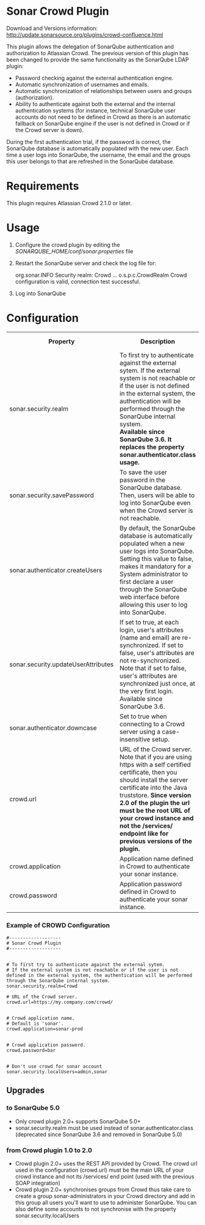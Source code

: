 # Sonar Crowd Plugin

Download and Versions information: http://update.sonarsource.org/plugins/crowd-confluence.html

This plugin allows the delegation of SonarQube authentication and authorization to Atlassian Crowd. 
The previous version of this plugin has been changed to provide the same functionality as the SonarQube LDAP plugin:

* Password checking against the external authentication engine.
* Automatic synchronization of usernames and emails.
* Automatic synchronization of relationships between users and groups (authorization).
* Ability to authenticate against both the external and the internal authentication systems 
(for instance, technical SonarQube user accounts do not need to be defined in Crowd as there is an automatic 
fallback on SonarQube engine if the user is not defined in Crowd or if the Crowd server is down).

During the first authentication trial, if the password is correct, the SonarQube database is automatically 
populated with the new user. Each time a user logs into SonarQube, the username, the email and the 
groups this user belongs to that are refreshed in the SonarQube database.

# Requirements

This plugin requires Atlassian Crowd 2.1.0 or later.

# Usage

1. Configure the crowd plugin by editing the _SONARQUBE_HOME/conf/sonar.properties_ file
1. Restart the SonarQube server and check the log file for:

    org.sonar.INFO  Security realm: Crowd
    ...
    o.s.p.c.CrowdRealm  Crowd configuration is valid, connection test successful.
    
1. Log into SonarQube

# Configuration

<table>
<tr><th>Property</th><th>Description</th><th>Default value</th><th>Mandatory</th><th>Example</th></tr>
</tr>
<tr><td>sonar.security.realm</td>
<td>To first try to authenticate against the external sytem. If the external system is not reachable or if the user is not defined in the external system, the authentication will be performed through the SonarQube internal system.<br/>
<b>Available since SonarQube 3.6. It replaces the property sonar.authenticator.class usage.</b></td>
<td>None	</td>
<td>Yes</td>
<td>Crowd (only possible value)</td>
</tr>
<tr>
<td>sonar.security.savePassword</td>
<td>To save the user password in the SonarQube database. Then, users will be able to log into SonarQube even when the Crowd server is not reachable.	</td>
<td>false</td>
<td>No</td>
</tr><tr>
<td>sonar.authenticator.createUsers</td>
<td>By default, the SonarQube database is automatically populated when a new user logs into SonarQube. Setting this value to false, makes it mandatory for a System administrator to first declare a user through the SonarQube web interface before allowing this user to log into SonarQube.</td>
<td>true</td>
<td>No	 </td>
</tr><tr>
<td>sonar.security.updateUserAttributes</td>
<td>If set to true, at each login, user's attributes (name and email) are re-synchronized. If set to false, user's attributes are not re-synchronized.<br/>
Note that if set to false, user's attributes are synchronized just once, at the very first login.<br/>
Available since SonarQube 3.6.</td>
<td>true</td>
<td>No	 </td>
</tr><tr>
<td>sonar.authenticator.downcase</td>
<td>Set to true when connecting to a Crowd server using a case-insensitive setup.</td>
<td>false</td>
<td>No	 </td>
</tr><tr>
<td>crowd.url</td>
<td>URL of the Crowd server. Note that if you are using https with a self certified certificate, then you should install the server certificate into the Java truststore. <b>Since version 2.0 of the plugin the url must be the root URL of your crowd instance and not the /services/ endpoint like for previous versions of the plugin.</b></td>
<td>None</td>
<td>Yes</td>
<td>https://my.company.com/crowd/</td>
</tr><tr>
<td>crowd.application</td>
<td>Application name defined in Crowd to authenticate your sonar instance.</td>
<td>None</td>
<td>No</td>
<td>sonar</td>
</tr><tr>
<td>crowd.password</td>
<td>Application password defined in Crowd to authenticate your sonar instance.</td>
<td>None</td>
<td>No</td>
</tr>
</table>

### Example of CROWD Configuration
```
#-------------------
# Sonar Crowd Plugin
#-------------------


# To first try to authenticate against the external sytem.
# If the external system is not reachable or if the user is not defined in the external system, the authentication will be performed through the SonarQube internal system.
sonar.security.realm=Crowd
 
# URL of the Crowd server.
crowd.url=https://my.company.com/crowd/


# Crowd application name.
# Default is 'sonar'.
crowd.application=sonar-prod


# Crowd application password.
crowd.password=bar


# Don't use crowd for sonar account
sonar.security.localUsers=admin,sonar
```

## Upgrades
### to SonarQube 5.0
* Only crowd plugin 2.0+ supports SonarQube 5.0+
* sonar.security.realm must be used instead of sonar.authenticator.class (deprecated since SonarQube 3.6 and removed in SonarQube 5.0)


### from Crowd plugin 1.0 to 2.0
* Crowd plugin 2.0+ uses the REST API provided by Crowd. The crowd url used in the configuration (crowd.url) must be the main URL of your crowd instance and not its /services/ end point (used with the previous SOAP integration)
* Crowd plugin 2.0+ synchronises groups from Crowd thus take care to create a group sonar-administrators in your Crowd directory and add in this group all users you'll want to use to administer SonarQube. You can also define some accounts to not synchronise with the property sonar.security.localUsers
